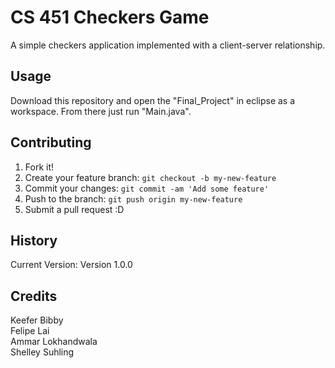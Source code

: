 # CS 451 Checkers Game
A simple checkers application implemented with a client-server relationship.

## Usage
Download this repository and open the "Final_Project" in eclipse as a workspace. From there just run "Main.java".

## Contributing
1. Fork it!
2. Create your feature branch: `git checkout -b my-new-feature`
3. Commit your changes: `git commit -am 'Add some feature'`
4. Push to the branch: `git push origin my-new-feature`
5. Submit a pull request :D

## History
Current Version: Version 1.0.0
## Credits
Keefer Bibby  
Felipe Lai  
Ammar Lokhandwala  
Shelley Suhling  
